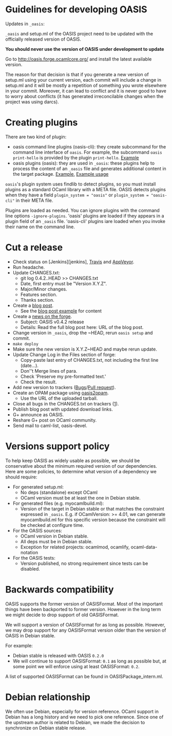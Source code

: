 
Guidelines for developing OASIS
===============================

Updates in `_oasis`:

`_oasis` and setup.ml of the OASIS project need to be updated with the officially
released version of OASIS.

__You should never use the version of OASIS under development to update__

Go to http://oasis.forge.ocamlcore.org/ and install the latest available
version.

The reason for that decision is that if you generate a new version of setup.ml
using your current version, each commit will include a change in setup.ml and
it will be mostly a repetition of something you wrote elsewhere in your commit.
Moreover, it can lead to conflict and it is never good to have to worry about
conflicts (it has generated irreconcilable changes when the project was using
darcs).


Creating plugins
================

There are two kind of plugin:

 * oasis command line plugins (oasis-cli): they create subcommand for the
   command line interface of `oasis`. For example, the subcommand `oasis
   print-hello` is provided by the plugin `print-hello`.
   [Example](examples/plugins/oasis-plugin-print-hello)
 * oasis plugins (oasis): they are used in `_oasis`: these plugins help to
   process the content of an `_oasis` file and generates additional content in
   the target package.
   [Example](examples/plugins/oasis-plugin-versionfile),
   [Example usage](examples/plugins/with-plugin-versionfile)


`oasis`'s plugin system uses findlib to detect plugins, so you must install
plugins as a standard OCaml library with a META file. OASIS detects plugins when
they have a field `plugin_system = "oasis"` or `plugin_system = "oasis-cli"` in
their META file.

Plugins are loaded as needed. You can ignore plugins with the command line
options `-ignore-plugins`. 'oasis' plugins are loaded if they appears in a
plugin field of an `_oasis` file. 'oasis-cli' plugins iare loaded when you
invoke their name on the command line.


Cut a release
=============

 * Check status on [Jenkins][jenkins], [Travis][travis] and
   [AppVeyor][appveyor].
 * Run headache.
 * Update CHANGES.txt:
   * git log 0.4.2..HEAD >> CHANGES.txt
   * Date, first entry must be "Version X.Y.Z".
   * Major/Minor changes.
   * Features section.
   * Thanks section.
 * Create a [blog post][blog-post].
   * See the [blog post example][blog-post-example] for content
 * Create a [news on the forge][forge-post].
   * Subject: OASIS v0.4.2 release
   * Details: Read the full blog post here: URL of the blog post.
 * Change version in `_oasis`, drop the ~HEAD, rerun `oasis setup` and commit.
 * `make deploy`
 * Make sure the new version is X.Y.Z~HEAD and maybe rerun update.
 * Update Change Log in the Files section of forge:
   * Copy-paste last entry of CHANGES.txt, not including the first line
     (date...).
   * Don''t Merge lines of para.
   * Check 'Preserve my pre-formatted text.'
   * Check the result.
 * Add new version to trackers ([Bugs][bugs-version]/[Pull request][pull-version]).
 * Create an OPAM package using [oasis2opam][oasis2opam].
   * Use the URL of the uploaded tarball.
 * Close all bugs in the CHANGES.txt on trackers ([1][bugs]).
 * Publish blog post with updated download links.
 * G+ announce as OASIS.
 * Reshare G+ post on OCaml community.
 * Send mail to caml-list, oasis-devel.

 [jenkins1]: https://deci.ovh.le-gall.net/job/oasis/
 [jenkins2]: https://deci.ovh.le-gall.net/job/oasis-opam-build-revdeps/
 [travis]: https://travis-ci.org/ocaml/oasis
 [appveyor]: https://ci.appveyor.com/project/gildor478/oasis
 [blog-post]: https://le-gall.net/sylvain+violaine/blog/admin/posts.php
 [blog-post-example]: http://le-gall.net/sylvain+violaine/blog/index.php?post/2014/10/23/Release-of-OASIS-0.4.5
 [forge-post]: https://forge.ocamlcore.org/news/submit.php?group_id=54
 [bugs-version]: https://github.com/ocaml/oasis/issues/new
 [pull-version]: https://github.com/ocaml/oasis/pulls
 [bugs]: https://github.com/ocaml/oasis/issues
 [oasis2opam]: https://github.com/ocaml/oasis2opam


Versions support policy
=======================

To help keep OASIS as widely usable as possible, we should be conservative about
the minimum required version of our dependencies. Here are some policies, to
determine what version of a dependency we should require:

 * For generated setup.ml:
   * No deps (standalone) except OCaml
   * OCaml version must be at least the one in Debian stable.
 * For generated files (e.g. myocamlbuild.ml):
   * Version of the target in Debian stable or that matches the constraint
     expressed in `_oasis`. E.g. if OCamlVersion: >= 4.01, we can generate
     myocamlbuild.ml for this specific version because the constraint will be
     checked at configure time.
 * For the OASIS sources:
   * OCaml version in Debian stable.
   * All deps must be in Debian stable.
   * Exception for related projects: ocamlmod, ocamlify, ocaml-data-notation
 * For the OASIS tests:
   * Version published, no strong requirement since tests can be disabled.


Backwards compatibility
=======================

OASIS supports the former version of OASISFormat. Most of the important things
have been backported to former version. However in the long term we might decide
to drop support of old OASISFormat.

We will support a version of OASISFormat for as long as possible.  However, we
may drop support for any OASISFormat version older than the version of OASIS in
Debian stable.

For example:
 * Debian stable is released with OASIS `0.2.0`
 * We will continue to support OASISFormat: `0.1` as long as possible but, at some
   point we will enforce using at least OASISFormat: `0.2`.

A list of supported OASISFormat can be found in OASISPackage_intern.ml.

Debian relationship
===================

We often use Debian, especially for version reference. OCaml support in Debian
has a long history and we need to pick one reference. Since one of the upstream
author is related to Debian, we made the decision to synchronize on Debian
stable release.

